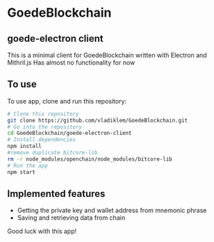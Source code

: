 # GoedeBlockchain

## goede-electron client

This is a minimal client for GoedeBlockchain written with Electron and Mithril.js
Has almost no functionality for now

## To use

To use app, clone and run this repository:

```bash
# Clone this repository
git clone https://github.com/vladiklem/GoedeBlockchain.git
# Go into the repository
cd GoedeBlockchain/goede-electron-client
# Install dependencies
npm install
#remove duplicate bitcore-lib
rm -r node_modules/openchain/node_modules/bitcore-lib
# Run the app
npm start
```

## Implemented features
- Getting the private key and wallet address from mnemonic phrase
- Saving and retrieving data from chain

Good luck with this app!
